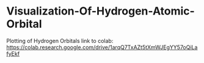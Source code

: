 # Visualization-Of-Hydrogen-Atomic-Orbital
Plotting of Hydrogen Orbitals
link to colab: https://colab.research.google.com/drive/1arqQ7TxAZt5tXmWJEgYY57oQiLafyEkf
